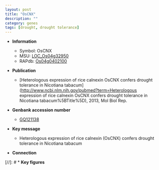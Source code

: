 ```yaml
---
layout: post
title: "OsCNX"
description: ""
category: genes
tags: [drought, drought tolerance]
---
```


* **Information**  
    + Symbol: OsCNX  
    + MSU: [LOC_Os04g32950](http://rice.plantbiology.msu.edu/cgi-bin/ORF_infopage.cgi?orf=LOC_Os04g32950)  
    + RAPdb: [Os04g0402100](http://rapdb.dna.affrc.go.jp/viewer/gbrowse_details/irgsp1?name=Os04g0402100)  

* **Publication**  
    + [Heterologous expression of rice calnexin OsCNX confers drought tolerance in Nicotiana tabacum](http://www.ncbi.nlm.nih.gov/pubmed?term=Heterologous expression of rice calnexin OsCNX confers drought tolerance in Nicotiana tabacum%5BTitle%5D), 2013, Mol Biol Rep.

* **Genbank accession number**  
    + [GQ121138](http://www.ncbi.nlm.nih.gov/nuccore/GQ121138)

* **Key message**  
    + Heterologous expression of rice calnexin (OsCNX) confers drought tolerance in Nicotiana tabacum

* **Connection**  

[//]: # * **Key figures**  


